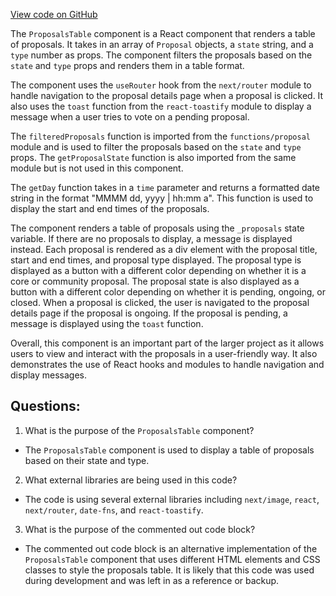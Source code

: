 [View code on GitHub](zoo-labs/zoo/blob/master/core/src/components/Voting/ProposalsTable.tsx)

The `ProposalsTable` component is a React component that renders a table of proposals. It takes in an array of `Proposal` objects, a `state` string, and a `type` number as props. The component filters the proposals based on the `state` and `type` props and renders them in a table format.

The component uses the `useRouter` hook from the `next/router` module to handle navigation to the proposal details page when a proposal is clicked. It also uses the `toast` function from the `react-toastify` module to display a message when a user tries to vote on a pending proposal.

The `filteredProposals` function is imported from the `functions/proposal` module and is used to filter the proposals based on the `state` and `type` props. The `getProposalState` function is also imported from the same module but is not used in this component.

The `getDay` function takes in a `time` parameter and returns a formatted date string in the format "MMMM dd, yyyy | hh:mm a". This function is used to display the start and end times of the proposals.

The component renders a table of proposals using the `_proposals` state variable. If there are no proposals to display, a message is displayed instead. Each proposal is rendered as a div element with the proposal title, start and end times, and proposal type displayed. The proposal type is displayed as a button with a different color depending on whether it is a core or community proposal. The proposal state is also displayed as a button with a different color depending on whether it is pending, ongoing, or closed. When a proposal is clicked, the user is navigated to the proposal details page if the proposal is ongoing. If the proposal is pending, a message is displayed using the `toast` function.

Overall, this component is an important part of the larger project as it allows users to view and interact with the proposals in a user-friendly way. It also demonstrates the use of React hooks and modules to handle navigation and display messages.
## Questions: 
 1. What is the purpose of the `ProposalsTable` component?
- The `ProposalsTable` component is used to display a table of proposals based on their state and type.

2. What external libraries are being used in this code?
- The code is using several external libraries including `next/image`, `react`, `next/router`, `date-fns`, and `react-toastify`.

3. What is the purpose of the commented out code block?
- The commented out code block is an alternative implementation of the `ProposalsTable` component that uses different HTML elements and CSS classes to style the proposals table. It is likely that this code was used during development and was left in as a reference or backup.